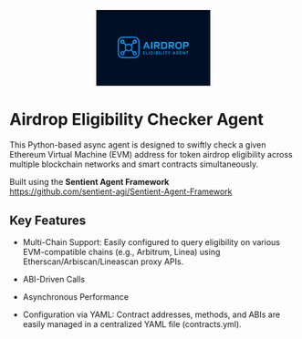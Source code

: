 <p align="center">
    <img src="https://github.com/programmerer1/airdrop-eligibility-agent/blob/main/logo.png" width="200" alt="logo">
</p>

# Airdrop Eligibility Checker Agent
This Python-based async agent is designed to swiftly check a given Ethereum Virtual Machine (EVM) address for token airdrop eligibility across multiple blockchain networks and smart contracts simultaneously.

Built using the **Sentient Agent Framework**  
https://github.com/sentient-agi/Sentient-Agent-Framework

## Key Features
- Multi-Chain Support: Easily configured to query eligibility on various EVM-compatible chains (e.g., Arbitrum, Linea) using Etherscan/Arbiscan/Lineascan proxy APIs.

- ABI-Driven Calls

- Asynchronous Performance

- Configuration via YAML: Contract addresses, methods, and ABIs are easily managed in a centralized YAML file (contracts.yml).
